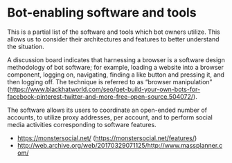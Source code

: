 # Bot-enabling software and tools

This is a partial list of the software and tools which bot owners utilize. This allows us to consider their architectures and features to better understand the situation. 

A discussion board indicates that harnessing a browser is a software design methodology of bot software; for example, loading a website into a browser component, logging on, navigating, finding a like button and pressing it, and then logging off. The technique is referred to as “browser manipulation” (https://www.blackhatworld.com/seo/get-build-your-own-bots-for-facebook-pinterest-twitter-and-more-free-open-source.504072/).

The software allows its users to coordinate an open-ended number of accounts, to utilize proxy addresses, per account, and to perform social media activities corresponding to software features.

- https://monstersocial.net/ (https://monstersocial.net/features/)
- http://web.archive.org/web/20170329071125/http://www.massplanner.com/
